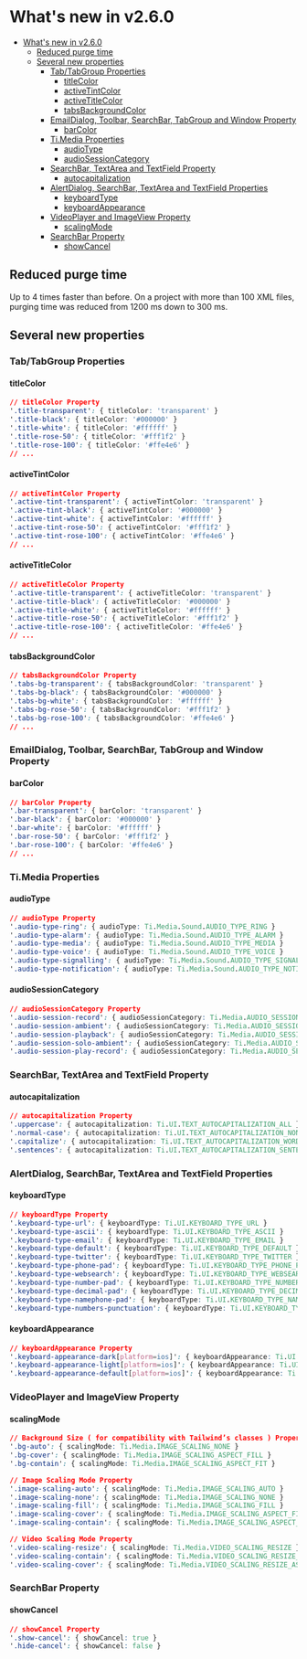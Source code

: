# What's new in v2.6.0
- [What's new in v2.6.0](#whats-new-in-v260)
  - [Reduced purge time](#reduced-purge-time)
  - [Several new properties](#several-new-properties)
    - [Tab/TabGroup Properties](#tabtabgroup-properties)
      - [titleColor](#titlecolor)
      - [activeTintColor](#activetintcolor)
      - [activeTitleColor](#activetitlecolor)
      - [tabsBackgroundColor](#tabsbackgroundcolor)
    - [EmailDialog, Toolbar, SearchBar, TabGroup and Window Property](#emaildialog-toolbar-searchbar-tabgroup-and-window-property)
      - [barColor](#barcolor)
    - [Ti.Media Properties](#timedia-properties)
      - [audioType](#audiotype)
      - [audioSessionCategory](#audiosessioncategory)
    - [SearchBar, TextArea and TextField Property](#searchbar-textarea-and-textfield-property)
      - [autocapitalization](#autocapitalization)
    - [AlertDialog, SearchBar, TextArea and TextField Properties](#alertdialog-searchbar-textarea-and-textfield-properties)
      - [keyboardType](#keyboardtype)
      - [keyboardAppearance](#keyboardappearance)
    - [VideoPlayer and ImageView Property](#videoplayer-and-imageview-property)
      - [scalingMode](#scalingmode)
    - [SearchBar Property](#searchbar-property)
      - [showCancel](#showcancel)

## Reduced purge time
Up to 4 times faster than before. On a project with more than 100 XML files, purging time was reduced from 1200 ms down to 300 ms.

## Several new properties

### Tab/TabGroup Properties
#### titleColor
```css
// titleColor Property
'.title-transparent': { titleColor: 'transparent' }
'.title-black': { titleColor: '#000000' }
'.title-white': { titleColor: '#ffffff' }
'.title-rose-50': { titleColor: '#fff1f2' }
'.title-rose-100': { titleColor: '#ffe4e6' }
// ...
```

#### activeTintColor
```css
// activeTintColor Property
'.active-tint-transparent': { activeTintColor: 'transparent' }
'.active-tint-black': { activeTintColor: '#000000' }
'.active-tint-white': { activeTintColor: '#ffffff' }
'.active-tint-rose-50': { activeTintColor: '#fff1f2' }
'.active-tint-rose-100': { activeTintColor: '#ffe4e6' }
// ...
```

#### activeTitleColor
```css
// activeTitleColor Property
'.active-title-transparent': { activeTitleColor: 'transparent' }
'.active-title-black': { activeTitleColor: '#000000' }
'.active-title-white': { activeTitleColor: '#ffffff' }
'.active-title-rose-50': { activeTitleColor: '#fff1f2' }
'.active-title-rose-100': { activeTitleColor: '#ffe4e6' }
// ...
```

#### tabsBackgroundColor
```css
// tabsBackgroundColor Property
'.tabs-bg-transparent': { tabsBackgroundColor: 'transparent' }
'.tabs-bg-black': { tabsBackgroundColor: '#000000' }
'.tabs-bg-white': { tabsBackgroundColor: '#ffffff' }
'.tabs-bg-rose-50': { tabsBackgroundColor: '#fff1f2' }
'.tabs-bg-rose-100': { tabsBackgroundColor: '#ffe4e6' }
// ...
```

### EmailDialog, Toolbar, SearchBar, TabGroup and Window Property
#### barColor
```css
// barColor Property
'.bar-transparent': { barColor: 'transparent' }
'.bar-black': { barColor: '#000000' }
'.bar-white': { barColor: '#ffffff' }
'.bar-rose-50': { barColor: '#fff1f2' }
'.bar-rose-100': { barColor: '#ffe4e6' }
// ...
```

### Ti.Media Properties
#### audioType
```css
// audioType Property
'.audio-type-ring': { audioType: Ti.Media.Sound.AUDIO_TYPE_RING }
'.audio-type-alarm': { audioType: Ti.Media.Sound.AUDIO_TYPE_ALARM }
'.audio-type-media': { audioType: Ti.Media.Sound.AUDIO_TYPE_MEDIA }
'.audio-type-voice': { audioType: Ti.Media.Sound.AUDIO_TYPE_VOICE }
'.audio-type-signalling': { audioType: Ti.Media.Sound.AUDIO_TYPE_SIGNALLING }
'.audio-type-notification': { audioType: Ti.Media.Sound.AUDIO_TYPE_NOTIFICATION }
```

#### audioSessionCategory
```css
// audioSessionCategory Property
'.audio-session-record': { audioSessionCategory: Ti.Media.AUDIO_SESSION_CATEGORY_RECORD }
'.audio-session-ambient': { audioSessionCategory: Ti.Media.AUDIO_SESSION_CATEGORY_AMBIENT }
'.audio-session-playback': { audioSessionCategory: Ti.Media.AUDIO_SESSION_CATEGORY_PLAYBACK }
'.audio-session-solo-ambient': { audioSessionCategory: Ti.Media.AUDIO_SESSION_CATEGORY_SOLO_AMBIENT }
'.audio-session-play-record': { audioSessionCategory: Ti.Media.AUDIO_SESSION_CATEGORY_PLAY_AND_RECORD }
```

### SearchBar, TextArea and TextField Property
#### autocapitalization
```css
// autocapitalization Property
'.uppercase': { autocapitalization: Ti.UI.TEXT_AUTOCAPITALIZATION_ALL }
'.normal-case': { autocapitalization: Ti.UI.TEXT_AUTOCAPITALIZATION_NONE }
'.capitalize': { autocapitalization: Ti.UI.TEXT_AUTOCAPITALIZATION_WORDS }
'.sentences': { autocapitalization: Ti.UI.TEXT_AUTOCAPITALIZATION_SENTENCES }
```

### AlertDialog, SearchBar, TextArea and TextField Properties
#### keyboardType
```css
// keyboardType Property
'.keyboard-type-url': { keyboardType: Ti.UI.KEYBOARD_TYPE_URL }
'.keyboard-type-ascii': { keyboardType: Ti.UI.KEYBOARD_TYPE_ASCII }
'.keyboard-type-email': { keyboardType: Ti.UI.KEYBOARD_TYPE_EMAIL }
'.keyboard-type-default': { keyboardType: Ti.UI.KEYBOARD_TYPE_DEFAULT }
'.keyboard-type-twitter': { keyboardType: Ti.UI.KEYBOARD_TYPE_TWITTER }
'.keyboard-type-phone-pad': { keyboardType: Ti.UI.KEYBOARD_TYPE_PHONE_PAD }
'.keyboard-type-websearch': { keyboardType: Ti.UI.KEYBOARD_TYPE_WEBSEARCH }
'.keyboard-type-number-pad': { keyboardType: Ti.UI.KEYBOARD_TYPE_NUMBER_PAD }
'.keyboard-type-decimal-pad': { keyboardType: Ti.UI.KEYBOARD_TYPE_DECIMAL_PAD }
'.keyboard-type-namephone-pad': { keyboardType: Ti.UI.KEYBOARD_TYPE_NAMEPHONE_PAD }
'.keyboard-type-numbers-punctuation': { keyboardType: Ti.UI.KEYBOARD_TYPE_NUMBERS_PUNCTUATION }
```

#### keyboardAppearance
```css
// keyboardAppearance Property
'.keyboard-appearance-dark[platform=ios]': { keyboardAppearance: Ti.UI.KEYBOARD_APPEARANCE_DARK }
'.keyboard-appearance-light[platform=ios]': { keyboardAppearance: Ti.UI.KEYBOARD_APPEARANCE_LIGHT }
'.keyboard-appearance-default[platform=ios]': { keyboardAppearance: Ti.UI.KEYBOARD_APPEARANCE_DEFAULT }
```

### VideoPlayer and ImageView Property
#### scalingMode
```css
// Background Size ( for compatibility with Tailwind’s classes ) Property
'.bg-auto': { scalingMode: Ti.Media.IMAGE_SCALING_NONE }
'.bg-cover': { scalingMode: Ti.Media.IMAGE_SCALING_ASPECT_FILL }
'.bg-contain': { scalingMode: Ti.Media.IMAGE_SCALING_ASPECT_FIT }

// Image Scaling Mode Property
'.image-scaling-auto': { scalingMode: Ti.Media.IMAGE_SCALING_AUTO }
'.image-scaling-none': { scalingMode: Ti.Media.IMAGE_SCALING_NONE }
'.image-scaling-fill': { scalingMode: Ti.Media.IMAGE_SCALING_FILL }
'.image-scaling-cover': { scalingMode: Ti.Media.IMAGE_SCALING_ASPECT_FILL }
'.image-scaling-contain': { scalingMode: Ti.Media.IMAGE_SCALING_ASPECT_FIT }

// Video Scaling Mode Property
'.video-scaling-resize': { scalingMode: Ti.Media.VIDEO_SCALING_RESIZE }
'.video-scaling-contain': { scalingMode: Ti.Media.VIDEO_SCALING_RESIZE_ASPECT }
'.video-scaling-cover': { scalingMode: Ti.Media.VIDEO_SCALING_RESIZE_ASPECT_FILL }

```

### SearchBar Property
#### showCancel
```css
// showCancel Property
'.show-cancel': { showCancel: true }
'.hide-cancel': { showCancel: false }
```
